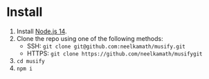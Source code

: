 # Install

1. Install [Node.js 14](https://nodejs.org/en/download/).
1. Clone the repo using one of the following methods:
   - SSH: `git clone git@github.com:neelkamath/musify.git`
   - HTTPS: `git clone https://github.com/neelkamath/musifygit`
1. `cd musify`
1. `npm i`
